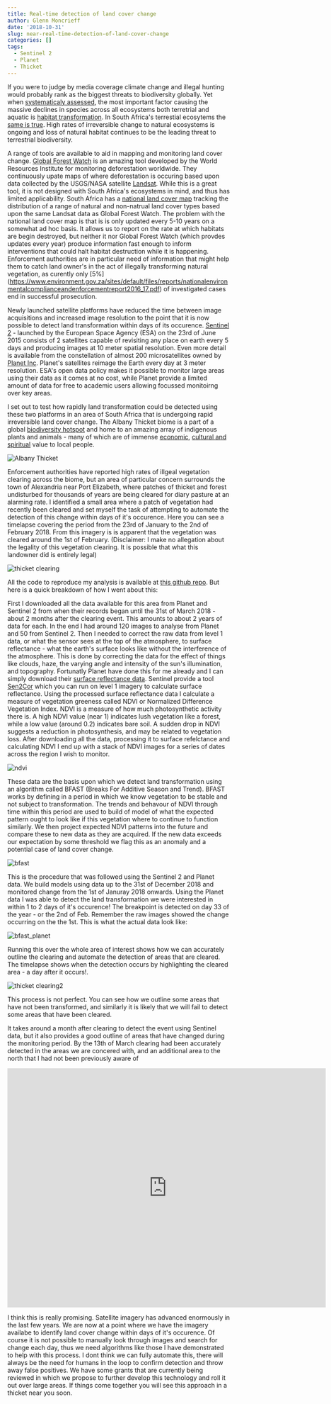 ```yaml
---
title: Real-time detection of land cover change
author: Glenn Moncrieff
date: '2018-10-31'
slug: near-real-time-detection-of-land-cover-change
categories: []
tags:
  - Sentinel 2
  - Planet
  - Thicket
---
```


If you were to judge by media coverage climate change and illegal hunting would probably rank as the biggest threats to biodiversity globally. Yet when [systematicaly assessed](https://www.worldwildlife.org/pages/living-planet-report-2018), the most important factor causing the massive declines in species across all ecosystems both terretrial and aquatic is [habitat transformation](https://www.ipbes.net/assessment-reports/ldr). In South Africa's terrestial ecosytems the [same is true](https://www.sanbi.org/biodiversity/building-knowledge/biodiversity-monitoring-assessment/national-biodiversity-assessment/). High rates of irreversible change to natural ecosystems is ongoing and loss of natural habitat continues to be the leading threat to terrestrial biodiversity.

A range of tools are available to aid in mapping and monitoring land cover change. [Global Forest Watch](https://www.globalforestwatch.org/) is an amazing tool developed by the World Resources Institute for monitoring deforestation worldwide. They continuously upate maps of where deforestation is occuring based upon data collected by the USGS/NASA satellite [Landsat](https://landsat.usgs.gov/). While this is a great tool, it is not designed with South Africa's ecosystems in mind, and thus has limited applicability. South Africa has a [national land cover map](http://bgis.sanbi.org/DEA_Landcover/project.asp) tracking the distribution of a range of natural and non-natrual land cover types based upon the same Landsat data as Global Forest Watch. The problem with the national land cover map is that is is only updated every 5-10 years on a somewhat ad hoc basis. It allows us to report on the rate at which habitats are begin destroyed, but neither it nor Global Forest Watch (which provdes updates every year) produce information fast enough to inform interventions that could halt habitat destruction while it is happening. Enforcement authorities are in particular need of information that might help them to catch land owner's in the act of illegally transforming natural vegetation, as curently only [5%] (https://www.environment.gov.za/sites/default/files/reports/nationalenvironmentalcomplianceandenforcementreport2016_17.pdf) of investigated cases end in successful prosecution.

Newly launched satellite platforms have reduced the time between image acquisitions and increased image resolution to the point that it is now possible to detect land transformation within days of its occurence. [Sentinel 2](https://sentinel.esa.int/web/sentinel/missions/sentinel-2) - launched by the European Space Agency (ESA) on the 23rd of June 2015 consists of 2 satellites capable of revisiting any place on earth every 5 days and producing images at 10 meter spatial resolution. Even more detail is available from the constellation of almost 200 microsatellites owned by [Planet Inc](https://www.planet.com). Planet's satellites reimage the Earth every day at 3 meter resolution. ESA's open data policy makes it possible to monitor large areas using their data as it comes at no cost, while Planet provide a limited amount of data for free to academic users allowing focussed monitoirng over key areas. 

I set out to test how rapidly land transformation could be detected using these two platforms in an area of South Africa that is undergoing rapid irreversible land cover change. The Albany Thicket biome is a part of a global [biodiversity hotspot](https://www.conservation.org/global/ci_south_africa/where-we-work/maputaland-pondoland-albany/Pages/maputaland-pondoland-albany-hotspot.aspx) and home to an amazing array of indigenous plants and animals - many of which are of immense [economic](https://www.sciencedirect.com/science/article/pii/S2212041617303960), [cultural and spiritual](http://www.scielo.org.za/scielo.php?pid=S0038-23532012000300016&script=sci_abstract&tlng=en) value to local people. 

![Albany Thicket](/images/thicket.jpg "The Albany thicket biome")

Enforcement authorities have reported high rates of illgeal vegetation clearing across the biome, but an area of particular concern surrounds the town of Alexandria near Port Elizabeth, where patches of thicket and forest undisturbed for thousands of years are being cleared for diary pasture at an alarming rate.  I identified a small area where a patch of vegetation had recently been cleared and set myself the task of attempting to automate the detection of this change within days of it's occurence. Here you can see a timelapse covering the period from the 23rd of January to the 2nd of February 2018. From this imagery is is apparent that the vegetation was cleared around the 1st of February. (Disclaimer: I make no allegation about the legality of this vegetation clearing. It is possible that what this landowner did is entirely legal) 

![thicket clearing](/images/pl_gif.gif "thicket clearing")

All the code to reproduce my analysis is available at [this github repo](https://github.com/GMoncrieff/thicket_monitoring). But here is a quick breakdown of how I went about this:
  
First I downloaded all the data available for this area from Planet and Sentinel 2 from when their records began until the 31st of March 2018 - about 2 months after the clearing event. This amounts to about 2 years of data for each. In the end I had around 120 images to analyse from Planet and 50 from Sentinel 2. Then I needed to correct the raw data from level 1 data, or what the sensor sees at the top of the atmosphere, to surface reflectance - what the earth's surface looks like without the interference of the atmosphere. This is done by correcting the data for the effect of things like clouds, haze, the varying angle and intensity of the sun's illumination, and topography. Fortunatly Planet have done this for me already and I can simply download their [surface reflectance data](https://assets.planet.com/marketing/PDF/Planet_Surface_Reflectance_Technical_White_Paper.pdf). Sentinel provide a tool [Sen2Cor](http://step.esa.int/main/third-party-plugins-2/sen2cor/) which you can run on level 1 imagery to calculate surface reflectance. 
Using the processed surface reflectance data I calculate a measure of vegetation greeness called NDVI or Normalized Difference Vegetation Index. NDVI is a measure of how much photosynthetic activity there is. A high NDVI value (near 1) indicates lush vegetation like a forest, while a low value (around 0.2) indicates bare soil. A sudden drop in NDVI suggests a reduction in photosynthesis, and may be related to vegetation loss. After downloading all the data, processing it to surface refelctance and calculating NDVI I end up with a stack of NDVI images for a series of dates across the region I wish to monitor.

![ndvi](/images/stack.jpg "ndvi stack")

These data are the basis upon which we detect land transformation using an algorithm called BFAST (Breaks For Additive Season and Trend). BFAST works by defining in a period in which we know vegetation to be stable and not subject to transformation. The trends and behavour of NDVI through time within this period are used to build of model of what the expected pattern ought to look like if this vegetation where to continue to function similarly. We then project expected NDVI patterns into the future and compare these to new data as they are acquired. If the new data exceeds our expectation by some threshold we flag this as an anomaly and a potential case of land cover change.

![bfast](/images/bf3.png "bfast")

This is the procedure that was followed using the Sentinel 2 and Planet data. We build models using data up to the 31st of December 2018 and monitored change from the 1st of Januray 2018 onwards. Using the Planet data I was able to detect the land transformation we were interested in within 1 to 2 days of it's occurence! The breakpoint is detected on day 33 of the year - or the 2nd of Feb. Remember the raw images showed the change occurring on the the 1st. This is what the actual data look like:

![bfast_planet](/images/pl_bf.jpg "bfast_planet")

Running this over the whole area of interest shows how we can accurately outline the clearing and automate the detection of areas that are cleared. The timelapse shows when the detection occurs by highlighting the cleared area - a day after it occurs!.

![thicket clearing2](/images/pl_gif2.gif "thicket clearing")

This process is not perfect. You can see how we outline some areas that have not been transformed, and similarly it is likely that we will fail to detect some areas that have been cleared.
  
It takes around a month after clearing to detect the event using Sentinel data, but it also provides a good outline of areas that have changed during the monitoring period. By the 13th of March clearing had been accurately detected in the areas we are concered with, and an additional area to the north that I had not been previously aware of

<iframe frameborder="0" class="juxtapose" width="720" height="540" src="https://cdn.knightlab.com/libs/juxtapose/latest/embed/index.html?uid=3055d780-ddc3-11e8-9dba-0edaf8f81e27"></iframe>

I think this is really promising. Satellite imagery has advanced enormously in the last few years. We are now at a point where we have the imagery availabe to identify land cover change within days of it's occurence. Of course it is not possible to manually look through images and search for change each day, thus we need algorithms like those I have demonstrated to help with this process. I dont think we can fully automate this, there will always be the need for humans in the loop to confirm detection and throw away false positives. We have some grants that are currently being reviewed in which we propose to further develop this technology and roll it out over large areas. If things come together you will see this approach in a thicket near you soon.







